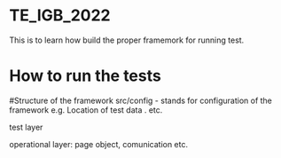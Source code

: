 # TE_IGB_2022

This is to learn how build the proper framemork for running test.

# How to run the tests

#Structure of the framework
src/config - stands for configuration of the framework
e.g. Location of test data . etc. 



test layer

operational layer: page object, comunication etc.
